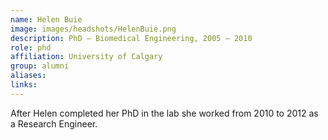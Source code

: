 ```yaml
---
name: Helen Buie
image: images/headshots/HelenBuie.png
description: PhD – Biomedical Engineering, 2005 – 2010
role: phd
affiliation: University of Calgary
group: alumni
aliases: 
links:
---
```



After Helen completed her PhD in the lab she worked from 2010 to 2012 as a Research Engineer.